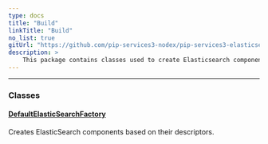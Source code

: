 ```yaml
---
type: docs
title: "Build"
linkTitle: "Build"
no_list: true
gitUrl: "https://github.com/pip-services3-nodex/pip-services3-elasticsearch-nodex"
description: >
    This package contains classes used to create Elasticsearch components.
---
```

---
<div class="module-body"> 

### Classes

#### [DefaultElasticSearchFactory](default_elasticsearch_factory)
Creates ElasticSearch components based on their descriptors.


</div>

